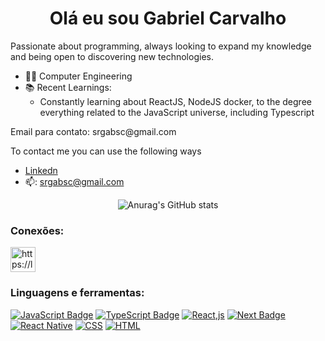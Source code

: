 <h1 align="center">Olá eu sou Gabriel Carvalho</h1>

<p>Passionate about programming, always looking to expand my knowledge and being open to discovering new technologies.<p>
 
+ :man_student: Computer Engineering
+ :books: Recent Learnings:
  - Constantly learning about ReactJS, NodeJS docker, to the degree everything related to the JavaScript universe, including Typescript
 <p>Email para contato: srgabsc@gmail.com<p>
  
 To contact me you can use the following ways
 + <a href="https://www.linkedin.com/in/gabriel-carvalho-1821741b1">Linkedn</a>
 + :mailbox:: srgabsc@gmail.com
 <div align ="center" >  
  
  ![Anurag's GitHub stats](https://github-readme-stats.vercel.app/api?username=gabscar&count_private=true&show_icons=true&theme=radical&hide=stars)
  
 
 

  </div>

 
<h3 align="left">Conexões:</h3>
<p align="left">
<a href="https://www.linkedin.com/in/gabriel-carvalho-1821741b1" target="blank"><img align="center" src="https://cdn-icons-png.flaticon.com/512/174/174857.png" alt="https://linkedin.com/in/gabriel-carvalho-1821741b1" height="40" width="40" /></a>
</p>

<h3 align="left">Linguagens e ferramentas:</h3>

<p align="left"> 
<a target="_blank" rel="noopener noreferrer nofollow" href="https://camo.githubusercontent.com/6e4c9e292faae7bb40876a36ff7ca191402357a7de87acdea4d0e1660c560da0/68747470733a2f2f696d672e736869656c64732e696f2f62616467652f4a6176615363726970742d3332333333303f7374796c653d666f722d7468652d6261646765266c6f676f3d6a617661736372697074266c6f676f436f6c6f723d46464626636f6c6f723a464646"><img src="https://camo.githubusercontent.com/6e4c9e292faae7bb40876a36ff7ca191402357a7de87acdea4d0e1660c560da0/68747470733a2f2f696d672e736869656c64732e696f2f62616467652f4a6176615363726970742d3332333333303f7374796c653d666f722d7468652d6261646765266c6f676f3d6a617661736372697074266c6f676f436f6c6f723d46464626636f6c6f723a464646" alt="JavaScript Badge" data-canonical-src="https://img.shields.io/badge/JavaScript-323330?style=for-the-badge&amp;logo=javascript&amp;logoColor=FFF&amp;color:FFF" style="max-width: 100%;"></a>
 <a target="_blank" rel="noopener noreferrer nofollow" href="https://camo.githubusercontent.com/68aea0a4d7e6125be057e9d0aebd8f5907e1a97d7269f62414e9ae524340f610/68747470733a2f2f696d672e736869656c64732e696f2f62616467652f547970655363726970742d3332333333303f7374796c653d666f722d7468652d6261646765266c6f676f3d74797065736372697074266c6f676f436f6c6f723d46464626636f6c6f723a464646"><img src="https://camo.githubusercontent.com/68aea0a4d7e6125be057e9d0aebd8f5907e1a97d7269f62414e9ae524340f610/68747470733a2f2f696d672e736869656c64732e696f2f62616467652f547970655363726970742d3332333333303f7374796c653d666f722d7468652d6261646765266c6f676f3d74797065736372697074266c6f676f436f6c6f723d46464626636f6c6f723a464646" alt="TypeScript Badge" data-canonical-src="https://img.shields.io/badge/TypeScript-323330?style=for-the-badge&amp;logo=typescript&amp;logoColor=FFF&amp;color:FFF" style="max-width: 100%;"></a>
 <a target="_blank" rel="noopener noreferrer nofollow" href="https://camo.githubusercontent.com/6258ac7ffee45feadb00b5a54ed1c773ed309d4701bb9d4fb1055089bc55fbbf/68747470733a2f2f696d672e736869656c64732e696f2f62616467652f52656163742e6a732d3030303f7374796c653d666f722d7468652d6261646765266c6f676f3d7265616374266c6f676f436f6c6f723d46464626636f6c6f723a464646"><img src="https://camo.githubusercontent.com/6258ac7ffee45feadb00b5a54ed1c773ed309d4701bb9d4fb1055089bc55fbbf/68747470733a2f2f696d672e736869656c64732e696f2f62616467652f52656163742e6a732d3030303f7374796c653d666f722d7468652d6261646765266c6f676f3d7265616374266c6f676f436f6c6f723d46464626636f6c6f723a464646" alt="React,js" data-canonical-src="https://img.shields.io/badge/React.js-000?style=for-the-badge&amp;logo=react&amp;logoColor=FFF&amp;color:FFF" style="max-width: 100%;"></a>
 <a target="_blank" rel="noopener noreferrer nofollow" href="https://camo.githubusercontent.com/335bfdb8941e81035404469560bf43f6dab3f0f546e6597292037458cccf8a1e/68747470733a2f2f696d672e736869656c64732e696f2f62616467652f6e6578742e6a732d3030303030303f7374796c653d666f722d7468652d6261646765266c6f676f3d6e6578742e6a73266c6f676f436f6c6f723d7768697465"><img src="https://camo.githubusercontent.com/335bfdb8941e81035404469560bf43f6dab3f0f546e6597292037458cccf8a1e/68747470733a2f2f696d672e736869656c64732e696f2f62616467652f6e6578742e6a732d3030303030303f7374796c653d666f722d7468652d6261646765266c6f676f3d6e6578742e6a73266c6f676f436f6c6f723d7768697465" alt="Next Badge" data-canonical-src="https://img.shields.io/badge/next.js-000000?style=for-the-badge&amp;logo=next.js&amp;logoColor=white" style="max-width: 100%;"></a>
 <a target="_blank" rel="noopener noreferrer nofollow" href="https://camo.githubusercontent.com/18b75b2804baa6021e773bf37ff5b239f05900645ec5b569705d86b006fcb734/68747470733a2f2f696d672e736869656c64732e696f2f62616467652f72656163745f6e61746976652d2532333230323332612e7376673f7374796c653d666f722d7468652d6261646765266c6f676f3d7265616374266c6f676f436f6c6f723d46464626636f6c6f723a464646"><img src="https://camo.githubusercontent.com/18b75b2804baa6021e773bf37ff5b239f05900645ec5b569705d86b006fcb734/68747470733a2f2f696d672e736869656c64732e696f2f62616467652f72656163745f6e61746976652d2532333230323332612e7376673f7374796c653d666f722d7468652d6261646765266c6f676f3d7265616374266c6f676f436f6c6f723d46464626636f6c6f723a464646" alt="React Native" data-canonical-src="https://img.shields.io/badge/react_native-%2320232a.svg?style=for-the-badge&amp;logo=react&amp;logoColor=FFF&amp;color:FFF" style="max-width: 100%;"></a>
 <a target="_blank" rel="noopener noreferrer nofollow" href="https://camo.githubusercontent.com/f9f7821ccce70807db982a795c57b81b66942f1ad434eab648c66a9aba85af17/68747470733a2f2f696d672e736869656c64732e696f2f62616467652f4353532d3030303f7374796c653d666f722d7468652d6261646765266c6f676f3d63737333266c6f676f436f6c6f723d46464626636f6c6f723a464646"><img src="https://camo.githubusercontent.com/f9f7821ccce70807db982a795c57b81b66942f1ad434eab648c66a9aba85af17/68747470733a2f2f696d672e736869656c64732e696f2f62616467652f4353532d3030303f7374796c653d666f722d7468652d6261646765266c6f676f3d63737333266c6f676f436f6c6f723d46464626636f6c6f723a464646" alt="CSS" data-canonical-src="https://img.shields.io/badge/CSS-000?style=for-the-badge&amp;logo=css3&amp;logoColor=FFF&amp;color:FFF" style="max-width: 100%;"></a>
 <a target="_blank" rel="noopener noreferrer nofollow" href="https://camo.githubusercontent.com/399700ee29ad3b38f3823785ad576477bd68a15d5efc4cff8157cd432813277d/68747470733a2f2f696d672e736869656c64732e696f2f62616467652f48544d4c2d3030303f7374796c653d666f722d7468652d6261646765266c6f676f3d68746d6c35266c6f676f436f6c6f723d46464626636f6c6f723a464646"><img src="https://camo.githubusercontent.com/399700ee29ad3b38f3823785ad576477bd68a15d5efc4cff8157cd432813277d/68747470733a2f2f696d672e736869656c64732e696f2f62616467652f48544d4c2d3030303f7374796c653d666f722d7468652d6261646765266c6f676f3d68746d6c35266c6f676f436f6c6f723d46464626636f6c6f723a464646" alt="HTML" data-canonical-src="https://img.shields.io/badge/HTML-000?style=for-the-badge&amp;logo=html5&amp;logoColor=FFF&amp;color:FFF" style="max-width: 100%;"></a>

